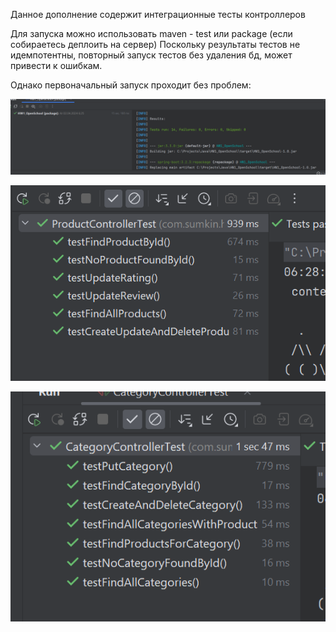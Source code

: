 Данное дополнение содержит интеграционные тесты контроллеров

Для запуска можно использовать maven - 
test или package (если собираетесь деплоить
на сервер)
Поскольку результаты тестов не идемпотентны,
повторный запуск тестов без удаления бд, 
может привести к ошибкам. 

Однако первоначальный запуск проходит без
проблем:

![img.png](img.png)

![img_1.png](img_1.png)

![img_2.png](img_2.png)